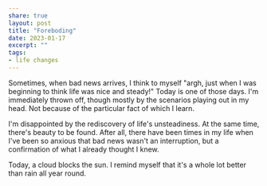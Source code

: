 ```yaml
---
share: true
layout: post
title: "Foreboding"
date: 2023-01-17
excerpt: ""
tags:
- life changes
---
```

Sometimes, when bad news arrives, I think to myself "argh, just when I was beginning to think life was nice and steady!" Today is one of those days. I'm immediately thrown off, though mostly by the scenarios playing out in my head. Not because of the particular fact of which I learn.

I'm disappointed by the rediscovery of life's unsteadiness. At the same time, there's beauty to be found. After all, there have been times in my life when I've been so anxious that bad news wasn't an interruption, but a confirmation of what I already thought I knew.

Today, a cloud blocks the sun. I remind myself that it's a whole lot better than rain all year round.